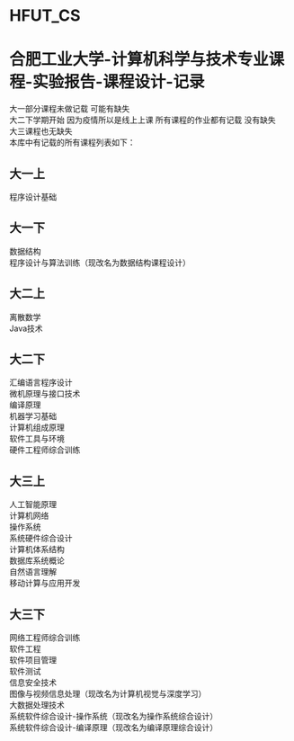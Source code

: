 # HFUT_CS
合肥工业大学-计算机科学与技术专业课程-实验报告-课程设计-记录
=

大一部分课程未做记载 可能有缺失  
大二下学期开始 因为疫情所以是线上上课 所有课程的作业都有记载 没有缺失  
大三课程也无缺失  
本库中有记载的所有课程列表如下：  

大一上  
-
程序设计基础  

大一下  
-
数据结构  
程序设计与算法训练（现改名为数据结构课程设计）  

大二上
-
离散数学  
Java技术  

大二下  
-
汇编语言程序设计  
微机原理与接口技术  
编译原理  
机器学习基础  
计算机组成原理  
软件工具与环境  
硬件工程师综合训练  

大三上  
-
人工智能原理  
计算机网络  
操作系统  
系统硬件综合设计  
计算机体系结构  
数据库系统概论  
自然语言理解  
移动计算与应用开发  

大三下
-
网络工程师综合训练  
软件工程  
软件项目管理  
软件测试  
信息安全技术  
图像与视频信息处理（现改名为计算机视觉与深度学习）  
大数据处理技术  
系统软件综合设计-操作系统（现改名为操作系统综合设计）  
系统软件综合设计-编译原理（现改名为编译原理综合设计）  
